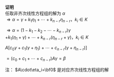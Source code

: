 **证明**    
任取非齐次线性方程组的解为 $\alpha$     
 $\Rightarrow\alpha=\gamma    
+k_1\eta_1+\cdots+k_{n-r}\eta_{n-r}，k_i\in K$     
    
 $\Rightarrow\alpha=(1-k_1-k_2-\cdots-k_{n-r})    
\gamma$     
 $+k_1(\eta_1+\gamma)+\cdots    
+k_{n-r}(\eta_{n-r}+\gamma)，k_i\in K$     
    
    
    
 $A\left[c_0\gamma+c_1(\gamma+\eta_1)+\cdots+c_{n-r}(\gamma+\eta_{n-r})\right]$     
    
 $=(c_0+c_1+\cdots+c_{n-r})A\gamma=\beta$     
    
注： $A\cdot\eta_i=\bf0$ 是对应齐次线性方程组的解    
